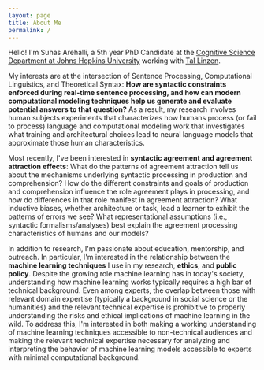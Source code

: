 ```yaml
---
layout: page
title: About Me
permalink: /
---
```


Hello! I'm Suhas Arehalli, a 5th year PhD Candidate at the [Cognitive Science Department at Johns Hopkins University](https://cogsci.jhu.edu) working with [Tal Linzen](https://tallinzen.net/). 

My interests are at the intersection of Sentence Processing, Computational Linguistics, and Theoretical Syntax: **How are syntactic constraints enforced during real-time sentence processing, and how can modern computational modeling techniques help us generate and evaluate potential answers to that question?** As a result, my research involves human subjects experiments that characterizes how humans process (or fail to process) language and computational modeling work that investigates what training and architectural choices lead to neural language models that approximate those human characteristics.

Most recently, I've been interested in **syntactic agreement and agreement attraction effects**: What do the patterns of agreement attraction tell us about the mechanisms underlying syntactic processing in production and comprehension? How do the different constraints and goals of production and comprehension influence the role agreement plays in processing, and how do differences in that role manifest in agreement attraction? What inductive biases, whether architecture or task, lead a learner to exhibit the patterns of errors we see? What representational assumptions (i.e., syntactic formalisms/analyses) best explain the agreement processing characteristics of humans and our models?

In addition to research, I'm passionate about education, mentorship, and outreach. In particular, I'm interested in the relationship between the **machine learning techniques** I use in my research, **ethics**, and **public policy**. Despite the growing role machine learning has in today's society, understanding how machine learning works typically requires a high bar of technical background. Even among experts, the overlap between those with relevant domain expertise (typically a background in social science or the humanities) and the relevant technical expertise is prohibitive to properly understanding the risks and ethical implications of machine learning in the wild. To address this, I'm interested in both making a working understanding of machine learning techniques accessible to non-technical audiences and making the relevant technical expertise necessary for analyzing and interpreting the behavior of machine learning models accessible to experts with minimal computational background. 
